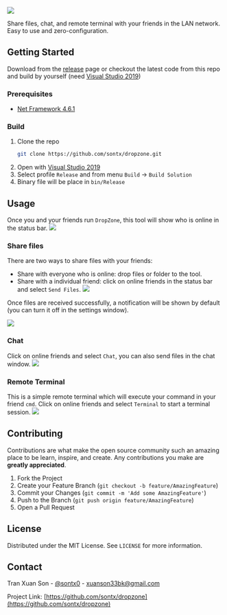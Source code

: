 ![](https://1.bp.blogspot.com/-R6PltDejpuI/YAPnPF0MtQI/AAAAAAAAdts/gVdzSVprxVARGa8uedsvM0E1y3LW61bxgCLcBGAsYHQ/s0/aaaaa.gif)

Share files, chat, and remote terminal with your friends in the LAN network. Easy to use and zero-configuration.


## Getting Started

Download from the [release](https://github.com/sontx/dropzone/releases) page or checkout the latest code from this repo and build by yourself (need [Visual Studio 2019](https://visualstudio.microsoft.com/downloads/))

### Prerequisites

- [Net Framework 4.6.1](https://www.microsoft.com/en-us/download/details.aspx?id=49981)

### Build

1. Clone the repo
   ```sh
   git clone https://github.com/sontx/dropzone.git
   ```
2. Open with [Visual Studio 2019](https://visualstudio.microsoft.com/downloads/)
3. Select profile `Release` and from menu `Build` -> `Build Solution`
4. Binary file will be place in `bin/Release`



<!-- USAGE EXAMPLES -->
## Usage

Once you and your friends run `DropZone`, this tool will show who is online in the status bar.
![](https://1.bp.blogspot.com/-1NXToJFbRJE/YAPfsR9QrHI/AAAAAAAAds0/Tbfljhu4sjoBedwqLYIDS-hQW7nUwXj3wCLcBGAsYHQ/s0/Capture2.PNG)

### Share files
There are two ways to share files with your friends:
- Share with everyone who is online: drop files or folder to the tool.
- Share with a individual friend: click on online friends in the status bar and select `Send Files`.
![](https://1.bp.blogspot.com/-vvHzosrISOo/YAPhSm5zf5I/AAAAAAAAdtA/MlB22lAoNw4cNAjGF3FUshnppzxhlv7sQCLcBGAsYHQ/s0/Capture3.PNG)

Once files are received successfully, a notification will be shown by default (you can turn it off in the settings window).

![](https://1.bp.blogspot.com/-ZLuRymORNv4/YAPi-sGkXcI/AAAAAAAAdtU/yInwesZx_MM8bDRDrciQlJuxaRPjNRaBgCLcBGAsYHQ/s0/Capture5.PNG)

### Chat
Click on online friends and select `Chat`, you can also send files in the chat window.
![](https://1.bp.blogspot.com/-cFlxWZs62jw/YAPiQgCKI6I/AAAAAAAAdtI/Z0EKSymQDCQ5cTdB5N02BqeuPwhoO5YnQCLcBGAsYHQ/s0/Capture4.PNG)

### Remote Terminal
This is a simple remote terminal which will execute your command in your friend `cmd`. Click on online friends and select `Terminal` to start a terminal session.
![](https://1.bp.blogspot.com/-_AB1nH_bUmA/YAPkxzA02HI/AAAAAAAAdtg/-j58xwI0ckMbBc6jcVWdJE9lxEnOzImMgCLcBGAsYHQ/s0/aaaa.gif)

<!-- CONTRIBUTING -->
## Contributing

Contributions are what make the open source community such an amazing place to be learn, inspire, and create. Any contributions you make are **greatly appreciated**.

1. Fork the Project
2. Create your Feature Branch (`git checkout -b feature/AmazingFeature`)
3. Commit your Changes (`git commit -m 'Add some AmazingFeature'`)
4. Push to the Branch (`git push origin feature/AmazingFeature`)
5. Open a Pull Request



<!-- LICENSE -->
## License

Distributed under the MIT License. See `LICENSE` for more information.



<!-- CONTACT -->
## Contact

Tran Xuan Son - [@sontx0](https://twitter.com/sontx0) - xuanson33bk@gmail.com

Project Link: [https://github.com/sontx/dropzone](https://github.com/sontx/dropzone)
